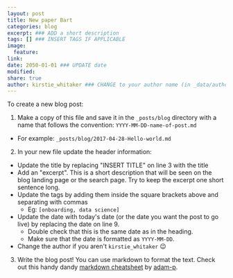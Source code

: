 ```yaml
---
layout: post
title: New paper Bart
categories: blog
excerpt: ### ADD a short description
tags: [] ### INSERT TAGS IF APPLICABLE
image:
  feature:
link: 
date: 2050-01-01 ### UPDATE date
modified:
share: true
author: kirstie_whitaker ### CHANGE to your author name (in _data/authors.yml)
---
```


To create a new blog post:

1. Make a copy of this file and save it in the `_posts/blog` directory with a name that follows the convention: `YYYY-MM-DD-name-of-post.md`
  * For example: `_posts/blog/2017-04-28-Hello-world.md`
2. In your new file update the header information:
  * Update the title by replacing "INSERT TITLE" on line 3 with the title
  * Add an "excerpt". This is a short description that will be seen on the blog landing page or the search page. Try to keep the excerpt one short sentence long.
  * Update the tags by adding them inside the square brackets above and separating with commas
    * Eg: `[onboarding, data science]`
  * Update the date with today's date (or the date you want the post to go live) by replacing the date on line 9.
    * Double check that this is the same date as in the heading.
    * Make sure that the date is formatted as `YYYY-MM-DD`.
  * Change the author if you aren't `kirstie_whitaker` :wink:
  
3. Write the blog post! You can use markdown to format the text. Check out this handy dandy [markdown cheatsheet](https://github.com/adam-p/markdown-here/wiki/Markdown-Cheatsheet) by [adam-p](https://github.com/adam-p).
